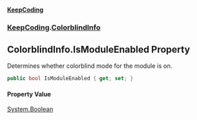 #### [KeepCoding](index.md 'index')
### [KeepCoding](KeepCoding.md 'KeepCoding').[ColorblindInfo](KeepCoding_ColorblindInfo.md 'KeepCoding.ColorblindInfo')
## ColorblindInfo.IsModuleEnabled Property
Determines whether colorblind mode for the module is on.  
```csharp
public bool IsModuleEnabled { get; set; }
```
#### Property Value
[System.Boolean](https://docs.microsoft.com/en-us/dotnet/api/System.Boolean 'System.Boolean')
